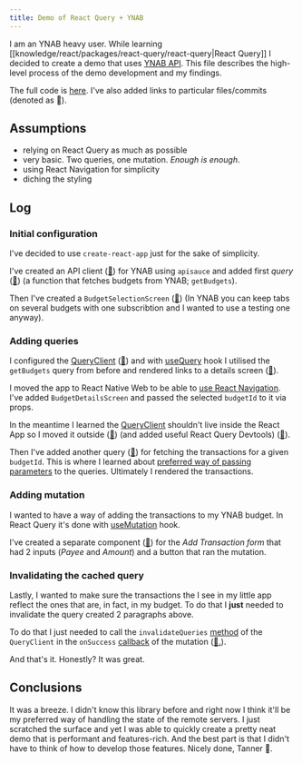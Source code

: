```yaml
---
title: Demo of React Query + YNAB
---
```


I am an YNAB heavy user. While learning [[knowledge/react/packages/react-query/react-query|React Query]] I decided to create a demo that uses [YNAB API](https://api.youneedabudget.com/v1). This file describes the high-level process of the demo development and my findings.

The full code is [here](https://github.com/kkoscielniak/react-query-ynab). I've also added links to particular files/commits (denoted as 📄).

## Assumptions

- relying on React Query as much as possible
- very basic. Two queries, one mutation. _Enough is enough_.
- using React Navigation for simplicity
- diching the styling

## Log

### Initial configuration

I've decided to use `create-react-app` just for the sake of simplicity.

I've created an API client ([📄](https://github.com/kkoscielniak/react-query-ynab/blob/main/src/queries/apiclient.js)) for YNAB using `apisauce` and added first _query_ ([📄](https://github.com/kkoscielniak/react-query-ynab/blob/main/src/queries/budgets.js)) (a function that fetches budgets from YNAB; `getBudgets`).

Then I've created a `BudgetSelectionScreen` ([📄](https://github.com/kkoscielniak/react-query-ynab/blob/main/src/screens/budgetselectionscreen.js)) (In YNAB you can keep tabs on several budgets with one subscribtion and I wanted to use a testing one anyway).

### Adding queries

I configured the [QueryClient](/knowledge/react/packages/react-query/queryclient.md) ([📄](https://github.com/kkoscielniak/react-query-ynab/blob/main/src/app.js)) and with [useQuery](/knowledge/react/packages/react-query/usequery.md) hook I utilised the `getBudgets` query from before and rendered links to a details screen ([📄](https://github.com/kkoscielniak/react-query-ynab/blob/main/src/app.js)).

I moved the app to React Native Web to be able to [use React Navigation](https://reactnavigation.org/docs/web-support/). I've added `BudgetDetailsScreen` and passed the selected `budgetId` to it via props.

In the meantime I learned the [QueryClient](/knowledge/react/packages/react-query/queryclient.md) shouldn't live inside the React App so I moved it outside ([📄](https://github.com/kkoscielniak/react-query-ynab/commit/451565cc19bf76038d67c7ff0d320b618097e804)) (and added useful React Query Devtools) ([📄](https://react-query.tanstack.com/devtools)).

Then I've added another query ([📄](https://github.com/kkoscielniak/react-query-ynab/blob/22b20426777db5f58d3f0a723deaafc881494524/src/queries/transactions.js)) for fetching the transactions for a given `budgetId`. This is where I learned about [preferred way of passing parameters](/knowledge/react/packages/react-query/usequery.md#example%20with%20passing%20the%20parameters) to the queries. Ultimately I rendered the transactions.

### Adding mutation

I wanted to have a way of adding the transactions to my YNAB budget. In React Query it's done with [useMutation](/knowledge/react/packages/react-query/usemutation.md) hook.

I've created a separate component ([📄](https://github.com/kkoscielniak/react-query-ynab/blob/main/src/components/addtransaction.js)) for the _Add Transaction form_ that had 2 inputs (_Payee_ and _Amount_) and a button that ran the mutation.

### Invalidating the cached query

Lastly, I wanted to make sure the transactions the I see in my little app reflect the ones that are, in fact, in my budget. To do that I **just** needed to invalidate the query created 2 paragraphs above.

To do that I just needed to call the `invalidateQueries` [method](/knowledge/react/packages/react-query/queryclient.md#useful%20methods|method) of the `QueryClient` in the `onSuccess` [callback](/knowledge/react/packages/react-query/usemutation.md#methods%20inside%20of%20usemutation%20options|callback) of the mutation ([📄.](https://github.com/kkoscielniak/react-query-ynab/commit/1dc7c9ebb37d2736f48c9c4bb07963aa712d5d76)).

And that's it. Honestly? It was great.

## Conclusions

It was a breeze. I didn't know this library before and right now I think it'll be my preferred way of handling the state of the remote servers. I just scratched the surface and yet I was able to quickly create a pretty neat demo that is performant and features-rich. And the best part is that I didn't have to think of how to develop those features. Nicely done, Tanner 🙌.
